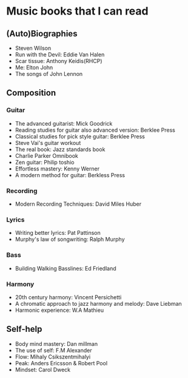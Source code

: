 # Music books that I can read

## (Auto)Biographies

- Steven Wilson
- Run with the Devil: Eddie Van Halen
- Scar tissue: Anthony Keidis(RHCP)
- Me: Elton John
- The songs of John Lennon

## Composition

### Guitar
- The advanced guitarist: Mick Goodrick
- Reading studies for guitar also advanced version: Berklee Press
- Classical studies for pick style guitar: Berklee Press
- Steve Vai's guitar workout
- The real book: Jazz standards book
- Charlie Parker Omnibook
- Zen guitar: Philip toshio
- Effortless mastery: Kenny Werner
- A modern method for guitar: Berkless Press

### Recording
- Modern Recording Techniques: David Miles Huber

### Lyrics
- Writing better lyrics: Pat Pattinson
- Murphy's law of songwriting: Ralph Murphy

### Bass
- Building Walking Basslines: Ed Friedland

### Harmony
- 20th century harmony: Vincent Persichetti
- A chromatic approach to jazz harmony and melody: Dave Liebman
- Harmonic experience: W.A Mathieu

## Self-help

- Body mind mastery: Dan millman
- The use of self: F.M Alexander
- Flow: Mihaly Csikszentmihalyi
- Peak: Anders Ericsson & Robert Pool
- Mindset: Carol Dweck

